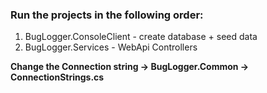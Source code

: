 ### Run the projects in the following order:
  1. BugLogger.ConsoleClient - create database + seed data
  2. BugLogger.Services - WebApi Controllers

__Change the Connection string -> BugLogger.Common -> ConnectionStrings.cs__ 